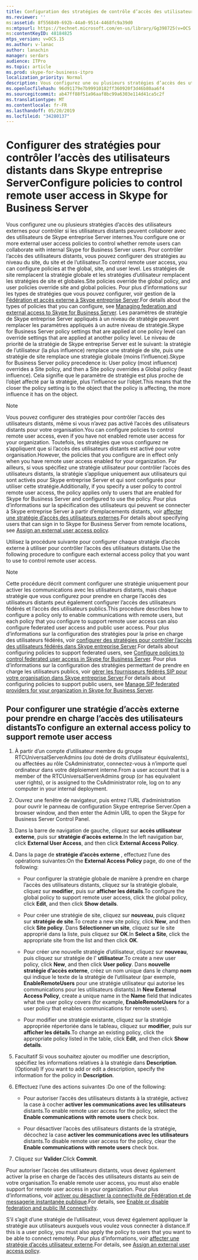 ```yaml
---
title: Configuration des stratégies de contrôle d’accès des utilisateurs distants
ms.reviewer: ''
ms:assetid: 8f556849-692b-44a0-9514-4468fc9a39d0
ms:mtpsurl: https://technet.microsoft.com/en-us/library/Gg398725(v=OCS.15)
ms:contentKeyID: 48184825
mtps_version: v=OCS.15
ms.author: v-lanac
author: lanachin
manager: serdars
audience: ITPro
ms.topic: article
ms.prod: skype-for-business-itpro
localization_priority: Normal
description: Vous configurez une ou plusieurs stratégies d’accès des utilisateurs externes pour contrôler si les utilisateurs distants peuvent collaborer avec des utilisateurs de Skype entreprise Server internes. Pour contrôler l’accès des utilisateurs distants, vous pouvez configurer des stratégies au niveau du site, du site et de l’utilisateur.
ms.openlocfilehash: 96d91179e7b99910182ff360920f3d46b80aa6f4
ms.sourcegitcommit: ab47ff88f51a96aaf8bc99a6303e114d41ca5c2f
ms.translationtype: MT
ms.contentlocale: fr-FR
ms.lasthandoff: 05/20/2019
ms.locfileid: "34280137"
---
```

# <a name="configure-policies-to-control-remote-user-access-in-skype-for-business-server"></a><span data-ttu-id="fdab5-104">Configurer des stratégies pour contrôler l’accès des utilisateurs distants dans Skype entreprise Server</span><span class="sxs-lookup"><span data-stu-id="fdab5-104">Configure policies to control remote user access in Skype for Business Server</span></span>

<span data-ttu-id="fdab5-105">Vous configurez une ou plusieurs stratégies d’accès des utilisateurs externes pour contrôler si les utilisateurs distants peuvent collaborer avec des utilisateurs de Skype entreprise Server internes.</span><span class="sxs-lookup"><span data-stu-id="fdab5-105">You configure one or more external user access policies to control whether remote users can collaborate with internal Skype for Business Server users.</span></span> <span data-ttu-id="fdab5-106">Pour contrôler l’accès des utilisateurs distants, vous pouvez configurer des stratégies au niveau du site, du site et de l’utilisateur.</span><span class="sxs-lookup"><span data-stu-id="fdab5-106">To control remote user access, you can configure policies at the global, site, and user level.</span></span> <span data-ttu-id="fdab5-107">Les stratégies de site remplacent la stratégie globale et les stratégies d’utilisateur remplacent les stratégies de site et globales.</span><span class="sxs-lookup"><span data-stu-id="fdab5-107">Site policies override the global policy, and user policies override site and global policies.</span></span> <span data-ttu-id="fdab5-108">Pour plus d’informations sur les types de stratégies que vous pouvez configurer, voir gestion de la [Fédération et accès externe à Skype entreprise Server](../managing-federation-and-external-access.md).</span><span class="sxs-lookup"><span data-stu-id="fdab5-108">For details about the types of policies that you can configure, see [Managing federation and external access to Skype for Business Server](../managing-federation-and-external-access.md).</span></span> <span data-ttu-id="fdab5-109">Les paramètres de stratégie de Skype entreprise Server appliqués à un niveau de stratégie peuvent remplacer les paramètres appliqués à un autre niveau de stratégie.</span><span class="sxs-lookup"><span data-stu-id="fdab5-109">Skype for Business Server policy settings that are applied at one policy level can override settings that are applied at another policy level.</span></span> <span data-ttu-id="fdab5-110">Le niveau de priorité de la stratégie de Skype entreprise Server est le suivant: la stratégie de l’utilisateur (la plus influence) remplace une stratégie de site, puis une stratégie de site remplace une stratégie globale (moins l’influence).</span><span class="sxs-lookup"><span data-stu-id="fdab5-110">Skype for Business Server policy precedence is: User policy (most influence) overrides a Site policy, and then a Site policy overrides a Global policy (least influence).</span></span> <span data-ttu-id="fdab5-111">Cela signifie que le paramètre de stratégie est plus proche de l’objet affecté par la stratégie, plus l’influence sur l’objet.</span><span class="sxs-lookup"><span data-stu-id="fdab5-111">This means that the closer the policy setting is to the object that the policy is affecting, the more influence it has on the object.</span></span>

> [!NOTE]  
> <span data-ttu-id="fdab5-112">Vous pouvez configurer des stratégies pour contrôler l’accès des utilisateurs distants, même si vous n’avez pas activé l’accès des utilisateurs distants pour votre organisation.</span><span class="sxs-lookup"><span data-stu-id="fdab5-112">You can configure policies to control remote user access, even if you have not enabled remote user access for your organization.</span></span> <span data-ttu-id="fdab5-113">Toutefois, les stratégies que vous configurez ne s’appliquent que si l’accès des utilisateurs distants est activé pour votre organisation.</span><span class="sxs-lookup"><span data-stu-id="fdab5-113">However, the policies that you configure are in effect only when you have remote user access enabled for your organization.</span></span> <span data-ttu-id="fdab5-114">Par ailleurs, si vous spécifiez une stratégie utilisateur pour contrôler l’accès des utilisateurs distants, la stratégie s’applique uniquement aux utilisateurs qui sont activés pour Skype entreprise Server et qui sont configurés pour utiliser cette stratégie.</span><span class="sxs-lookup"><span data-stu-id="fdab5-114">Additionally, if you specify a user policy to control remote user access, the policy applies only to users that are enabled for Skype for Business Server and configured to use the policy.</span></span> <span data-ttu-id="fdab5-115">Pour plus d’informations sur la spécification des utilisateurs qui peuvent se connecter à Skype entreprise Server à partir d’emplacements distants, voir [affecter une stratégie d’accès des utilisateurs externes](assign-an-external-user-access-policy.md).</span><span class="sxs-lookup"><span data-stu-id="fdab5-115">For details about specifying users that can sign in to Skype for Business Server from remote locations, see [Assign an external user access policy](assign-an-external-user-access-policy.md).</span></span>

<span data-ttu-id="fdab5-116">Utilisez la procédure suivante pour configurer chaque stratégie d’accès externe à utiliser pour contrôler l’accès des utilisateurs distants.</span><span class="sxs-lookup"><span data-stu-id="fdab5-116">Use the following procedure to configure each external access policy that you want to use to control remote user access.</span></span>


> [!NOTE]  
> <span data-ttu-id="fdab5-117">Cette procédure décrit comment configurer une stratégie uniquement pour activer les communications avec les utilisateurs distants, mais chaque stratégie que vous configurez pour prendre en charge l’accès des utilisateurs distants peut également configurer l’accès des utilisateurs fédérés et l’accès des utilisateurs publics.</span><span class="sxs-lookup"><span data-stu-id="fdab5-117">This procedure describes how to configure a policy only to enable communications with remote users, but each policy that you configure to support remote user access can also configure federated user access and public user access.</span></span> <span data-ttu-id="fdab5-118">Pour plus d’informations sur la configuration des stratégies pour la prise en charge des utilisateurs fédérés, voir [configurer des stratégies pour contrôler l’accès des utilisateurs fédérés dans Skype entreprise Server](configure-policies-to-control-federated-user-access.md).</span><span class="sxs-lookup"><span data-stu-id="fdab5-118">For details about configuring policies to support federated users, see [Configure policies to control federated user access in Skype for Business Server](configure-policies-to-control-federated-user-access.md).</span></span> <span data-ttu-id="fdab5-119">Pour plus d’informations sur la configuration des stratégies permettant de prendre en charge les utilisateurs publics, voir [gérer les fournisseurs fédérés SIP pour votre organisation dans Skype entreprise Server](../sip-providers/manage-sip-federated-providers-for-your-organization.md).</span><span class="sxs-lookup"><span data-stu-id="fdab5-119">For details about configuring policies to support public users, see [Manage SIP federated providers for your organization in Skype for Business Server](../sip-providers/manage-sip-federated-providers-for-your-organization.md).</span></span>


## <a name="to-configure-an-external-access-policy-to-support-remote-user-access"></a><span data-ttu-id="fdab5-120">Pour configurer une stratégie d’accès externe pour prendre en charge l’accès des utilisateurs distants</span><span class="sxs-lookup"><span data-stu-id="fdab5-120">To configure an external access policy to support remote user access</span></span>

1.  <span data-ttu-id="fdab5-121">À partir d’un compte d’utilisateur membre du groupe RTCUniversalServerAdmins (ou doté de droits d’utilisateur équivalents), ou affectées au rôle CsAdministrator, connectez-vous à n’importe quel ordinateur dans votre déploiement interne.</span><span class="sxs-lookup"><span data-stu-id="fdab5-121">From a user account that is a member of the RTCUniversalServerAdmins group (or has equivalent user rights), or is assigned to the CsAdministrator role, log on to any computer in your internal deployment.</span></span>

2.  <span data-ttu-id="fdab5-122">Ouvrez une fenêtre de navigateur, puis entrez l’URL d’administration pour ouvrir le panneau de configuration Skype entreprise Server.</span><span class="sxs-lookup"><span data-stu-id="fdab5-122">Open a browser window, and then enter the Admin URL to open the Skype for Business Server Control Panel.</span></span> 

3.  <span data-ttu-id="fdab5-123">Dans la barre de navigation de gauche, cliquez sur **accès utilisateur externe**, puis sur **stratégie d’accès externe**.</span><span class="sxs-lookup"><span data-stu-id="fdab5-123">In the left navigation bar, click **External User Access**, and then click **External Access Policy**.</span></span>

4.  <span data-ttu-id="fdab5-124">Dans la page de **stratégie d’accès externe** , effectuez l’une des opérations suivantes:</span><span class="sxs-lookup"><span data-stu-id="fdab5-124">On the **External Access Policy** page, do one of the following:</span></span>
    
      - <span data-ttu-id="fdab5-125">Pour configurer la stratégie globale de manière à prendre en charge l’accès des utilisateurs distants, cliquez sur la stratégie globale, cliquez sur **modifier**, puis sur **afficher les détails**.</span><span class="sxs-lookup"><span data-stu-id="fdab5-125">To configure the global policy to support remote user access, click the global policy, click **Edit**, and then click **Show details**.</span></span>
    
      - <span data-ttu-id="fdab5-126">Pour créer une stratégie de site, cliquez sur **nouveau**, puis cliquez sur **stratégie de site**.</span><span class="sxs-lookup"><span data-stu-id="fdab5-126">To create a new site policy, click **New**, and then click **Site policy**.</span></span> <span data-ttu-id="fdab5-127">Dans **Sélectionner un site**, cliquez sur le site approprié dans la liste, puis cliquez sur **OK**.</span><span class="sxs-lookup"><span data-stu-id="fdab5-127">In **Select a Site**, click the appropriate site from the list and then click **OK**.</span></span>
    
      - <span data-ttu-id="fdab5-128">Pour créer une nouvelle stratégie d’utilisateur, cliquez sur **nouveau**, puis cliquez sur stratégie de l' **utilisateur**.</span><span class="sxs-lookup"><span data-stu-id="fdab5-128">To create a new user policy, click **New**, and then click **User policy**.</span></span> <span data-ttu-id="fdab5-129">Dans **nouvelle stratégie d’accès externe**, créez un nom unique dans le champ **nom** qui indique le texte de la stratégie de l’utilisateur (par exemple, **EnableRemoteUsers** pour une stratégie utilisateur qui autorise les communications pour les utilisateurs distants).</span><span class="sxs-lookup"><span data-stu-id="fdab5-129">In **New External Access Policy**, create a unique name in the **Name** field that indicates what the user policy covers (for example, **EnableRemoteUsers** for a user policy that enables communications for remote users).</span></span>
    
      - <span data-ttu-id="fdab5-130">Pour modifier une stratégie existante, cliquez sur la stratégie appropriée répertoriée dans le tableau, cliquez sur **modifier**, puis sur **afficher les détails**.</span><span class="sxs-lookup"><span data-stu-id="fdab5-130">To change an existing policy, click the appropriate policy listed in the table, click **Edit**, and then click **Show details**.</span></span>

5.  <span data-ttu-id="fdab5-131">Facultatif Si vous souhaitez ajouter ou modifier une description, spécifiez les informations relatives à la stratégie dans **Description**.</span><span class="sxs-lookup"><span data-stu-id="fdab5-131">(Optional) If you want to add or edit a description, specify the information for the policy in **Description**.</span></span>

6.  <span data-ttu-id="fdab5-132">Effectuez l’une des actions suivantes :</span><span class="sxs-lookup"><span data-stu-id="fdab5-132">Do one of the following:</span></span>
    
      - <span data-ttu-id="fdab5-133">Pour autoriser l’accès des utilisateurs distants à la stratégie, activez la case à cocher **activer les communications avec les utilisateurs** distants.</span><span class="sxs-lookup"><span data-stu-id="fdab5-133">To enable remote user access for the policy, select the **Enable communications with remote users** check box.</span></span>
    
      - <span data-ttu-id="fdab5-134">Pour désactiver l’accès des utilisateurs distants de la stratégie, décochez la case **activer les communications avec les utilisateurs** distants.</span><span class="sxs-lookup"><span data-stu-id="fdab5-134">To disable remote user access for the policy, clear the **Enable communications with remote users** check box.</span></span>

7.  <span data-ttu-id="fdab5-135">Cliquez sur **Valider**.</span><span class="sxs-lookup"><span data-stu-id="fdab5-135">Click **Commit**.</span></span>

<span data-ttu-id="fdab5-136">Pour autoriser l’accès des utilisateurs distants, vous devez également activer la prise en charge de l’accès des utilisateurs distants au sein de votre organisation.</span><span class="sxs-lookup"><span data-stu-id="fdab5-136">To enable remote user access, you must also enable support for remote user access in your organization.</span></span> <span data-ttu-id="fdab5-137">Pour plus d’informations, voir [activer ou désactiver la connectivité de Fédération et de messagerie instantanée publique](../access-edge/enable-or-disable-federation-and-public-im-connectivity.md).</span><span class="sxs-lookup"><span data-stu-id="fdab5-137">For details, see [Enable or disable federation and public IM connectivity](../access-edge/enable-or-disable-federation-and-public-im-connectivity.md).</span></span>

<span data-ttu-id="fdab5-138">S’il s’agit d’une stratégie de l’utilisateur, vous devez également appliquer la stratégie aux utilisateurs auxquels vous voulez vous connecter à distance.</span><span class="sxs-lookup"><span data-stu-id="fdab5-138">If this is a user policy, you must also apply the policy to users that you want to be able to connect remotely.</span></span> <span data-ttu-id="fdab5-139">Pour plus d’informations, voir [affecter une stratégie d’accès utilisateur externe](assign-an-external-user-access-policy.md).</span><span class="sxs-lookup"><span data-stu-id="fdab5-139">For details, see [Assign an external user access policy](assign-an-external-user-access-policy.md).</span></span>
